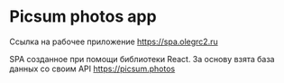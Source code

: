# Picsum photos app

Ссылка на рабочее приложение https://spa.olegrc2.ru

SPA созданное при помощи библиотеки React. За основу взята база данных со своим API https://picsum.photos


